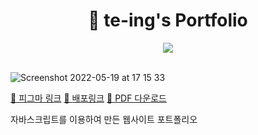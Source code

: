 <div align="center">
<h1> 📝 te-ing's Portfolio</h1>
</div>
<div align="center">
<img src="https://img.shields.io/badge/JavaScript-F7DF1E?style=flat-square&logo=JavaScript&logoColor=white"/>
</div>

<br>

![Screenshot 2022-05-19 at 17 15 33](https://user-images.githubusercontent.com/76410985/169247217-7b6ead66-6606-4750-be25-67653d3c22f4.jpg)

[💄 피그마 링크](https://www.figma.com/file/LIn1bDPaptlpFYJ7ilvSdQ/Portfolio?node-id=0%3A1)
[🎈 배포링크](https://te-ing-portfolio.netlify.app/)
[📑 PDF 다운로드](https://github.com/te-ing/te-ing_Portfolio/files/8727543/_.pdf)

자바스크립트를 이용하여 만든 웹사이트 포트폴리오
    

